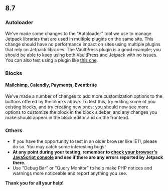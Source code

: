 ## 8.7

### Autoloader

We've made some changes to the "Autoloader" tool we use to manage Jetpack libraries that are used in multiple plugins on the same site. This change should have no performance impact on sites using multiple plugins that rely on Jetpack libraries. The VaultPress plugin is a good example; you should be able to keep using both VaultPress and Jetpack with no issues. You can also test using a plugin like [this one](https://github.com/Automattic/client-example).

### Blocks

#### Mailchimp, Calendly, Payments, Eventbrite

We've made a number of changes to add more customization options to the buttons offered by the blocks above. To test this, try editing some of you existing blocks, and try creating new ones: you should now see more options to customize the block in the block sidebar, and any changes you make should appear in the block editor and on the frontend.

### Others

- If you have the opportunity to test in an older browser like IE11, please do so. You may catch some interesting bugs!
- **At any point during your testing, remember to [check your browser's JavaScript console](https://codex.wordpress.org/Using_Your_Browser_to_Diagnose_JavaScript_Errors#Step_3:_Diagnosis) and see if there are any errors reported by Jetpack there.**
- Use "Debug Bar" or "Query Monitor" to help make PHP notices and warnings more noticeable and report anything you see.

**Thank you for all your help!**
